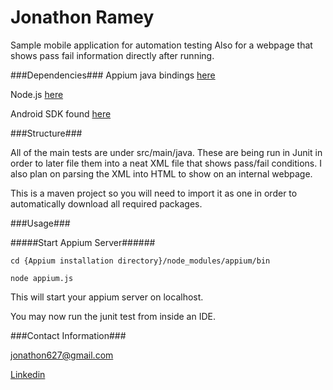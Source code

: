 Jonathon Ramey
===========

Sample mobile application for automation testing
Also for a webpage that shows pass fail information directly after running. 

###Dependencies###
Appium java bindings [here](https://github.com/appium/java-client/)

Node.js [here](https://nodejs.org/)

Android SDK found [here](https://developer.android.com/sdk/index.html)

###Structure###

All of the main tests are under src/main/java. These are being run in Junit in order to later file them into a neat XML file that shows pass/fail conditions. I also plan on parsing the XML into HTML to show on an internal webpage.

This is a maven project so you will need to import it as one in order to automatically download all required packages. 

###Usage###

#####Start Appium Server######
```
cd {Appium installation directory}/node_modules/appium/bin
```

```
node appium.js
```

This will start your appium server on localhost. 

You may now run the junit test from inside an IDE. 


###Contact Information###

jonathon627@gmail.com

[Linkedin](https://www.linkedin.com/in/jonathonramey)
